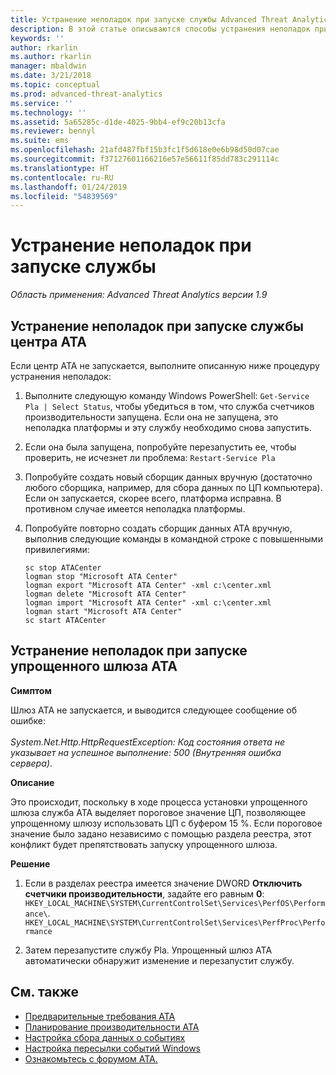 ```yaml
---
title: Устранение неполадок при запуске службы Advanced Threat Analytics | Документация Майкрософт
description: В этой статье описываются способы устранения неполадок при запуске службы ATA
keywords: ''
author: rkarlin
ms.author: rkarlin
manager: mbaldwin
ms.date: 3/21/2018
ms.topic: conceptual
ms.prod: advanced-threat-analytics
ms.service: ''
ms.technology: ''
ms.assetid: 5a65285c-d1de-4025-9bb4-ef9c20b13cfa
ms.reviewer: bennyl
ms.suite: ems
ms.openlocfilehash: 21afd487fbf15b3fc1f5d618e0e6b98d50d07cae
ms.sourcegitcommit: f37127601166216e57e56611f85dd783c291114c
ms.translationtype: HT
ms.contentlocale: ru-RU
ms.lasthandoff: 01/24/2019
ms.locfileid: "54839569"
---
```

# <a name="troubleshooting-service-startup"></a>Устранение неполадок при запуске службы

*Область применения: Advanced Threat Analytics версии 1.9*

## <a name="troubleshooting-ata-center-service-startup"></a>Устранение неполадок при запуске службы центра ATA

Если центр ATA не запускается, выполните описанную ниже процедуру устранения неполадок:

1.  Выполните следующую команду Windows PowerShell: `Get-Service Pla | Select Status`,
    чтобы убедиться в том, что служба счетчиков производительности запущена. Если она не запущена, это неполадка платформы и эту службу необходимо снова запустить.
2.  Если она была запущена, попробуйте перезапустить ее, чтобы проверить, не исчезнет ли проблема: `Restart-Service Pla`
3.  Попробуйте создать новый сборщик данных вручную (достаточно любого сборщика, например, для сбора данных по ЦП компьютера).
Если он запускается, скорее всего, платформа исправна. В противном случае имеется неполадка платформы.

4.  Попробуйте повторно создать сборщик данных ATA вручную, выполнив следующие команды в командной строке с повышенными привилегиями:

        sc stop ATACenter
        logman stop "Microsoft ATA Center"
        logman export "Microsoft ATA Center" -xml c:\center.xml
        logman delete "Microsoft ATA Center"
        logman import "Microsoft ATA Center" -xml c:\center.xml
        logman start "Microsoft ATA Center"
        sc start ATACenter

## <a name="troubleshooting-ata-lightweight-gateway-startup"></a>Устранение неполадок при запуске упрощенного шлюза ATA

**Симптом**

Шлюз ATA не запускается, и выводится следующее сообщение об ошибке:<br></br>
*System.Net.Http.HttpRequestException: Код состояния ответа не указывает на успешное выполнение: 500 (Внутренняя ошибка сервера)*.

**Описание**

Это происходит, поскольку в ходе процесса установки упрощенного шлюза служба ATA выделяет пороговое значение ЦП, позволяющее упрощенному шлюзу использовать ЦП с буфером 15 %. Если пороговое значение было задано независимо с помощью раздела реестра, этот конфликт будет препятствовать запуску упрощенного шлюза. 

**Решение**

1. Если в разделах реестра имеется значение DWORD **Отключить счетчики производительности**, задайте его равным **0**: `HKEY_LOCAL_MACHINE\SYSTEM\CurrentControlSet\Services\PerfOS\Performance\`.
    `HKEY_LOCAL_MACHINE\SYSTEM\CurrentControlSet\Services\PerfProc\Performance`
 
2. Затем перезапустите службу Pla. Упрощенный шлюз ATA автоматически обнаружит изменение и перезапустит службу.


## <a name="see-also"></a>См. также
- [Предварительные требования ATA](ata-prerequisites.md)
- [Планирование производительности ATA](ata-capacity-planning.md)
- [Настройка сбора данных о событиях](configure-event-collection.md)
- [Настройка пересылки событий Windows](configure-event-collection.md)
- [Ознакомьтесь с форумом ATA.](https://social.technet.microsoft.com/Forums/security/home?forum=mata)
